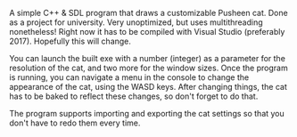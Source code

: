 A simple C++ & SDL program that draws a customizable Pusheen cat. Done as a project for university. Very unoptimized, but uses multithreading nonetheless!
Right now it has to be compiled with Visual Studio (preferably 2017). Hopefully this will change.

You can launch the built exe with a number (integer) as a parameter for the resolution of the cat, and two more for the window sizes. Once the program is running, you can navigate a menu in the console to change the appearance of the cat, using the WASD keys. After changing things, the cat has to be baked to reflect these changes, so don't forget to do that.

The program supports importing and exporting the cat settings so that you don't have to redo them every time.